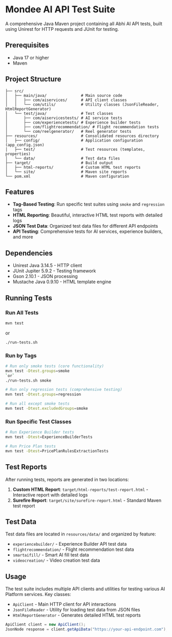 # Mondee AI API Test Suite

A comprehensive Java Maven project containing all Abhi AI API tests, built using Unirest for HTTP requests and JUnit for testing.

## Prerequisites

- Java 17 or higher
- Maven

## Project Structure

```
├── src/
│   ├── main/java/               # Main source code
│   │   ├── com/aiservices/      # API client classes
│   │   └── com/utils/           # Utility classes (JsonFileReader, HtmlReportGenerator)
│   └── test/java/               # Test classes
│       ├── com/aiservicestests/ # AI service tests
│       ├── com/experiencetests/ # Experience builder tests
│       ├── com/flightrecommendation/ # Flight recommendation tests
│       └── com/reelgenerator/   # Reel generator tests
├── resources/                   # Consolidated resources directory
│   ├── config/                  # Application configuration (app_config.json)
│   ├── test/                    # Test resources (templates, properties)
│   └── data/                    # Test data files
├── target/                      # Build output
│   ├── html-reports/            # Custom HTML test reports
│   └── site/                    # Maven site reports
└── pom.xml                      # Maven configuration
```

## Features

- **Tag-Based Testing**: Run specific test suites using `smoke` and `regression` tags
- **HTML Reporting**: Beautiful, interactive HTML test reports with detailed logs
- **JSON Test Data**: Organized test data files for different API endpoints
- **API Testing**: Comprehensive tests for AI services, experience builders, and more

## Dependencies

- Unirest Java 3.14.5 - HTTP client
- JUnit Jupiter 5.9.2 - Testing framework
- Gson 2.10.1 - JSON processing
- Mustache Java 0.9.10 - HTML template engine

## Running Tests

### Run All Tests
```bash
mvn test
```
or 
```bash
./run-tests.sh
```

### Run by Tags
```bash
# Run only smoke tests (core functionality)
mvn test -Dtest.groups=smoke
`or` 
./run-tests.sh smoke

# Run only regression tests (comprehensive testing)
mvn test -Dtest.groups=regression

# Run all except smoke tests
mvn test -Dtest.excludedGroups=smoke
```

### Run Specific Test Classes
```bash
# Run Experience Builder tests
mvn test -Dtest=ExperienceBuilderTests

# Run Price Plan tests
mvn test -Dtest=PricePlanRulesExtractionTests
```

## Test Reports

After running tests, reports are generated in two locations:

1. **Custom HTML Report**: `target/html-reports/test-report.html` - Interactive report with detailed logs
2. **Surefire Report**: `target/site/surefire-report.html` - Standard Maven test report

## Test Data

Test data files are located in `resources/data/` and organized by feature:
- `experiencebuilder/` - Experience Builder API test data
- `flightrecommendation/` - Flight recommendation test data  
- `smartaifill/` - Smart AI fill test data
- `videocreation/` - Video creation test data

## Usage

The test suite includes multiple API clients and utilities for testing various AI Platform services. Key classes:

- `ApiClient` - Main HTTP client for API interactions
- `JsonFileReader` - Utility for loading test data from JSON files
- `HtmlReportGenerator` - Generates detailed HTML test reports

```java
ApiClient client = new ApiClient();
JsonNode response = client.getApiData("https://your-api-endpoint.com");
```
